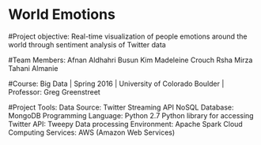 # World Emotions

#Project objective:
	Real-time visualization of people emotions around the world through sentiment analysis of Twitter data

#Team Members:
	Afnan Aldhahri
	Busun Kim
	Madeleine Crouch
	Rsha Mirza
	Tahani Almanie

#Course:
	Big Data | Spring 2016 | University of Colorado Boulder | Professor: Greg Greenstreet


#Project Tools:
	Data Source: Twitter Streaming API
	NoSQL Database: MongoDB
	Programming Language: Python 2.7
	Python library for accessing Twitter API: Tweepy
	Data processing Environment: Apache Spark
	Cloud Computing Services: AWS (Amazon Web Services)
	